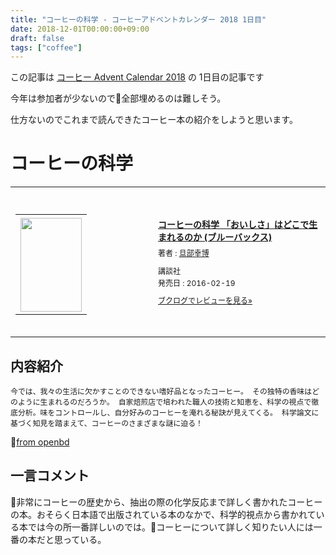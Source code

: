 ```yaml
---
title: "コーヒーの科学 - コーヒーアドベントカレンダー 2018 1日目"
date: 2018-12-01T00:00:00+09:00
draft: false
tags: ["coffee"]
---
```


この記事は [コーヒー Advent Calendar 2018](https://adventar.org/calendars/3204) の 1日目の記事です

今年は参加者が少ないので全部埋めるのは難しそう。

仕方ないのでこれまで読んできたコーヒー本の紹介をしようと思います。

# コーヒーの科学

<div class="booklog_html"><table><tr><td class="booklog_html_image"><div style="background:url(https://booklog.jp/common/buildhtml/wood/images/top.gif) no-repeat right;width:200px;height:25px;"></div><table cellpadding="0" cellspacing="0" border="0" width="200"><tr><td background="https://booklog.jp/common/buildhtml/wood/images/main.gif" height="160" style="vertical-align:bottom;text-align:center;line-height:0;"><a href="https://www.amazon.co.jp/%E3%82%B3%E3%83%BC%E3%83%92%E3%83%BC%E3%81%AE%E7%A7%91%E5%AD%A6-%E3%80%8C%E3%81%8A%E3%81%84%E3%81%97%E3%81%95%E3%80%8D%E3%81%AF%E3%81%A9%E3%81%93%E3%81%A7%E7%94%9F%E3%81%BE%E3%82%8C%E3%82%8B%E3%81%AE%E3%81%8B-%E3%83%96%E3%83%AB%E3%83%BC%E3%83%90%E3%83%83%E3%82%AF%E3%82%B9-%E6%97%A6%E9%83%A8-%E5%B9%B8%E5%8D%9A/dp/4062579561?SubscriptionId=0AVSM5SVKRWTFMG7ZR82&tag=gennei-22&linkCode=xm2&camp=2025&creative=165953&creativeASIN=4062579561" target="_blank"><img src="https://images-fe.ssl-images-amazon.com/images/I/41ybunZpYlL._SL160_.jpg" width="98" height="150" style="border:0;border-radius:0;" /></a></td></tr></table><div style="background:url(https://booklog.jp/common/buildhtml/wood/images/bottom.gif) no-repeat;width:200px;height:15px;"></div></td><td class="booklog_html_info" style="padding-left:20px;"><div class="booklog_html_title" style="margin-bottom:10px;font-size:14px;font-weight:bold;"><a href="https://www.amazon.co.jp/%E3%82%B3%E3%83%BC%E3%83%92%E3%83%BC%E3%81%AE%E7%A7%91%E5%AD%A6-%E3%80%8C%E3%81%8A%E3%81%84%E3%81%97%E3%81%95%E3%80%8D%E3%81%AF%E3%81%A9%E3%81%93%E3%81%A7%E7%94%9F%E3%81%BE%E3%82%8C%E3%82%8B%E3%81%AE%E3%81%8B-%E3%83%96%E3%83%AB%E3%83%BC%E3%83%90%E3%83%83%E3%82%AF%E3%82%B9-%E6%97%A6%E9%83%A8-%E5%B9%B8%E5%8D%9A/dp/4062579561?SubscriptionId=0AVSM5SVKRWTFMG7ZR82&tag=gennei-22&linkCode=xm2&camp=2025&creative=165953&creativeASIN=4062579561" target="_blank">コーヒーの科学 「おいしさ」はどこで生まれるのか (ブルーバックス)</a></div><div style="margin-bottom:10px;"><div class="booklog_html_author" style="margin-bottom:15px;font-size:12px;line-height:1.2em">著者 : <a href="https://booklog.jp/author/%E6%97%A6%E9%83%A8%E5%B9%B8%E5%8D%9A" target="_blank">旦部幸博</a></div><div class="booklog_html_manufacturer" style="margin-bottom:5px;font-size:12px;line-height:1.2em">講談社</div><div class="booklog_html_release" style="font-size:12px;line-height:1.2em">発売日 : 2016-02-19</div></div><div class="booklog_html_link_amazon"><a href="https://booklog.jp/item/1/4062579561" style="font-size:12px;" target="_blank">ブクログでレビューを見る»</a></div></td></tr></table></div>

## 内容紹介
```
今では、我々の生活に欠かすことのできない嗜好品となったコーヒー。 その独特の香味はどのように生まれるのだろうか。 自家焙煎店で培われた職人の技術と知恵を、科学の視点で徹底分析。味をコントロールし、自分好みのコーヒーを淹れる秘訣が見えてくる。 科学論文に基づく知見を踏まえて、コーヒーのさまざまな謎に迫る！
```
[from openbd](https://api.openbd.jp/v1/get?isbn=9784062579568)

## 一言コメント
非常にコーヒーの歴史から、抽出の際の化学反応まで詳しく書かれたコーヒーの本。おそらく日本語で出版されている本のなかで、科学的視点から書かれている本では今の所一番詳しいのでは。コーヒーについて詳しく知りたい人には一番の本だと思っている。